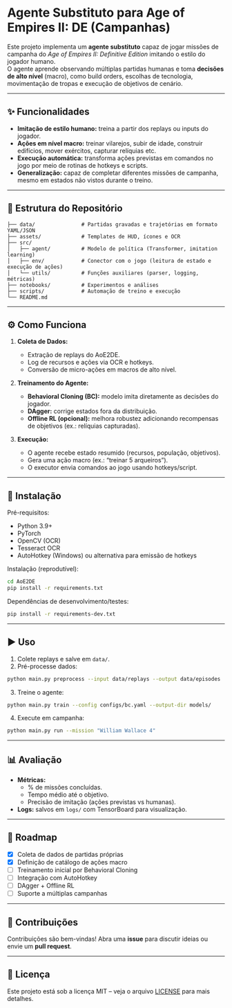 # Agente Substituto para Age of Empires II: DE (Campanhas)

Este projeto implementa um **agente substituto** capaz de jogar missões de campanha do *Age of Empires II: Definitive Edition* imitando o estilo do jogador humano.  
O agente aprende observando múltiplas partidas humanas e toma **decisões de alto nível** (macro), como build orders, escolhas de tecnologia, movimentação de tropas e execução de objetivos de cenário.

---

## ✨ Funcionalidades
- **Imitação de estilo humano:** treina a partir dos replays ou inputs do jogador.  
- **Ações em nível macro:** treinar vilarejos, subir de idade, construir edifícios, mover exércitos, capturar relíquias etc.  
- **Execução automática:** transforma ações previstas em comandos no jogo por meio de rotinas de hotkeys e scripts.  
- **Generalização:** capaz de completar diferentes missões de campanha, mesmo em estados não vistos durante o treino.  

---

## 📂 Estrutura do Repositório
```
├── data/               # Partidas gravadas e trajetórias em formato YAML/JSON
├── assets/             # Templates de HUD, ícones e OCR
├── src/
│   ├── agent/          # Modelo de política (Transformer, imitation learning)
│   ├── env/            # Conector com o jogo (leitura de estado e execução de ações)
│   └── utils/          # Funções auxiliares (parser, logging, métricas)
├── notebooks/          # Experimentos e análises
├── scripts/            # Automação de treino e execução
└── README.md
```

---

## ⚙️ Como Funciona
1. **Coleta de Dados:**  
   - Extração de replays do AoE2DE.  
   - Log de recursos e ações via OCR e hotkeys.  
   - Conversão de micro-ações em macros de alto nível.  

2. **Treinamento do Agente:**  
   - **Behavioral Cloning (BC):** modelo imita diretamente as decisões do jogador.  
   - **DAgger:** corrige estados fora da distribuição.  
   - **Offline RL (opcional):** melhora robustez adicionando recompensas de objetivos (ex.: relíquias capturadas).  

3. **Execução:**  
   - O agente recebe estado resumido (recursos, população, objetivos).  
   - Gera uma ação macro (ex.: “treinar 5 arqueiros”).  
   - O executor envia comandos ao jogo usando hotkeys/script.  

---

## 🚀 Instalação
Pré-requisitos:
- Python 3.9+  
- PyTorch  
- OpenCV (OCR)  
- Tesseract OCR  
- AutoHotkey (Windows) ou alternativa para emissão de hotkeys  

Instalação (reprodutível):
```bash
cd AoE2DE
pip install -r requirements.txt
```

Dependências de desenvolvimento/testes:
```bash
pip install -r requirements-dev.txt
```

---

## ▶️ Uso
1. Colete replays e salve em `data/`.  
2. Pré-processe dados:
```bash
python main.py preprocess --input data/replays --output data/episodes
```
3. Treine o agente:
```bash
python main.py train --config configs/bc.yaml --output-dir models/
```
4. Execute em campanha:
```bash
python main.py run --mission "William Wallace 4"
```

---

## 📊 Avaliação
- **Métricas:**  
  - % de missões concluídas.  
  - Tempo médio até o objetivo.  
  - Precisão de imitação (ações previstas vs humanas).  
- **Logs:** salvos em `logs/` com TensorBoard para visualização.  

---

## 📌 Roadmap
- [x] Coleta de dados de partidas próprias  
- [x] Definição de catálogo de ações macro  
- [ ] Treinamento inicial por Behavioral Cloning  
- [ ] Integração com AutoHotkey  
- [ ] DAgger + Offline RL  
- [ ] Suporte a múltiplas campanhas  

---

## 🤝 Contribuições
Contribuições são bem-vindas! Abra uma **issue** para discutir ideias ou envie um **pull request**.

---

## 📜 Licença
Este projeto está sob a licença MIT – veja o arquivo [LICENSE](LICENSE) para mais detalhes.
